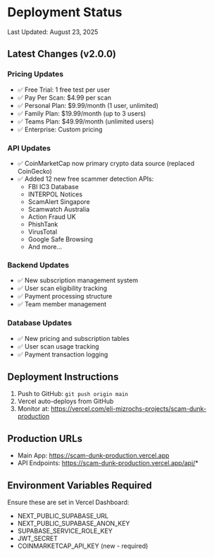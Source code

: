 # Deployment Status

Last Updated: August 23, 2025

## Latest Changes (v2.0.0)

### Pricing Updates
- ✅ Free Trial: 1 free test per user
- ✅ Pay Per Scan: $4.99 per scan  
- ✅ Personal Plan: $9.99/month (1 user, unlimited)
- ✅ Family Plan: $19.99/month (up to 3 users)
- ✅ Teams Plan: $49.99/month (unlimited users)
- ✅ Enterprise: Custom pricing

### API Updates
- ✅ CoinMarketCap now primary crypto data source (replaced CoinGecko)
- ✅ Added 12 new free scammer detection APIs:
  - FBI IC3 Database
  - INTERPOL Notices
  - ScamAlert Singapore
  - Scamwatch Australia
  - Action Fraud UK
  - PhishTank
  - VirusTotal
  - Google Safe Browsing
  - And more...

### Backend Updates
- ✅ New subscription management system
- ✅ User scan eligibility tracking
- ✅ Payment processing structure
- ✅ Team member management

### Database Updates
- ✅ New pricing and subscription tables
- ✅ User scan usage tracking
- ✅ Payment transaction logging

## Deployment Instructions

1. Push to GitHub: `git push origin main`
2. Vercel auto-deploys from GitHub
3. Monitor at: https://vercel.com/eli-mizrochs-projects/scam-dunk-production

## Production URLs
- Main App: https://scam-dunk-production.vercel.app
- API Endpoints: https://scam-dunk-production.vercel.app/api/*

## Environment Variables Required
Ensure these are set in Vercel Dashboard:
- NEXT_PUBLIC_SUPABASE_URL
- NEXT_PUBLIC_SUPABASE_ANON_KEY
- SUPABASE_SERVICE_ROLE_KEY
- JWT_SECRET
- COINMARKETCAP_API_KEY (new - required)